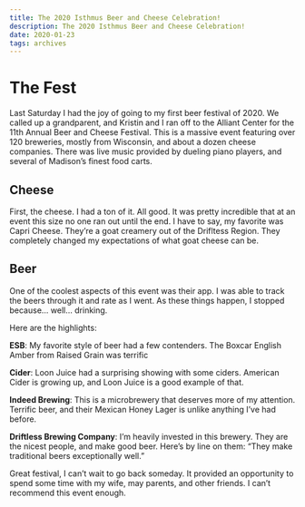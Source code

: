 ```yaml
---
title: The 2020 Isthmus Beer and Cheese Celebration!
description: The 2020 Isthmus Beer and Cheese Celebration!
date: 2020-01-23
tags: archives
---
```


# The Fest

Last Saturday I had the joy of going to my first beer festival of 2020. We called up a grandparent, and Kristin and I ran off to the Alliant Center for the 11th Annual Beer and Cheese Festival. This is a massive event featuring over 120 breweries, mostly from Wisconsin, and about a dozen cheese companies. There was live music provided by dueling piano players, and several of Madison’s finest food carts.

## Cheese

First, the cheese. I had a ton of it. All good. It was pretty incredible that at an event this size no one ran out until the end. I have to say, my favorite was Capri Cheese. They’re a goat creamery out of the Drifltess Region. They completely changed my expectations of what goat cheese can be.

## Beer

One of the coolest aspects of this event was their app. I was able to track the beers through it and rate as I went. As these things happen, I stopped because… well… drinking.

Here are the highlights:

**ESB**: My favorite style of beer had a few contenders. The Boxcar English Amber from Raised Grain was terrific

**Cider**: Loon Juice had a surprising showing with some ciders. American Cider is growing up, and Loon Juice is a good example of that.

**Indeed Brewing**: This is a microbrewery that deserves more of my attention. Terrific beer, and their Mexican Honey Lager is unlike anything I’ve had before.

**Driftless Brewing Company**: I’m heavily invested in this brewery. They are the nicest people, and make good beer. Here’s by line on them: “They make traditional beers exceptionally well.”

Great festival, I can’t wait to go back someday. It provided an opportunity to spend some time with my wife, may parents, and other friends. I can’t recommend this event enough.